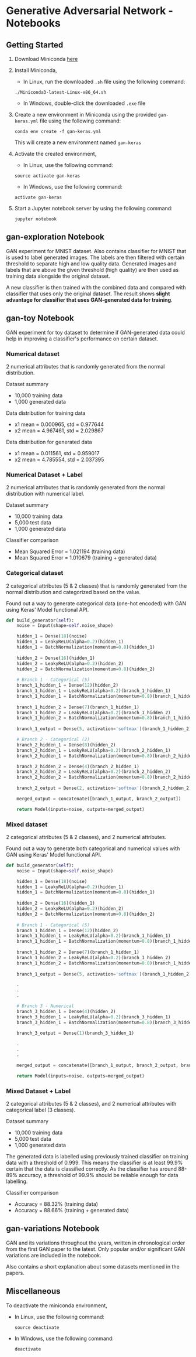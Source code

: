 # Generative Adversarial Network - Notebooks

## Getting Started

1. Download Miniconda [here](https://conda.io/miniconda.html)

2. Install Miniconda,
    - In Linux, run the downloaded `.sh` file using the following command:
    ```
    ./Miniconda3-latest-Linux-x86_64.sh
    ```
    - In Windows, double-click the downloaded `.exe` file

3. Create a new environment in Miniconda using the provided `gan-keras.yml` file using the following command:
    ```
    conda env create -f gan-keras.yml
    ```
    This will create a new environment named `gan-keras`
    
4. Activate the created environment,
    - In Linux, use the following command:
    ```
    source activate gan-keras
    ```
    - In Windows, use the following command:
    ```
    activate gan-keras
    ```

5. Start a Jupyter notebook server by using the following command:
    ```
    jupyter notebook
    ```


## gan-exploration Notebook

GAN experiment for MNIST dataset. Also contains classifier for MNIST that is used to label generated images. The labels are then filtered with certain threshold to separate high and low quality data. Generated images and labels that are above the given threshold (high quality) are then used as training data alongside the original dataset.

A new classifier is then trained with the combined data and compared with classifier that uses only the original dataset. The result shows **slight advantage for classifier that uses GAN-generated data for training**.


## gan-toy Notebook

GAN experiment for toy dataset to determine if GAN-generated data could help in improving a classifier's performance on certain dataset.

### Numerical dataset

2 numerical attributes that is randomly generated from the normal distribution.

Dataset summary
- 10,000 training data
- 1,000 generated data

Data distribution for training data
- x1 mean = 0.000965, std = 0.977644
- x2 mean = 4.967461, std = 2.029867

Data distribution for generated data
- x1 mean = 0.011561, std = 0.959017
- x2 mean = 4.785554, std = 2.037395

### Numerical Dataset + Label

2 numerical attributes that is randomly generated from the normal distribution with numerical label.

Dataset summary
- 10,000 training data
- 5,000 test data
- 1,000 generated data

Classifier comparison
- Mean Squared Error = 1.021194 (training data)
- Mean Squared Error = 1.010679 (training + generated data)

### Categorical dataset

2 categorical attributes (5 & 2 classes) that is randomly generated from the normal distribution and categorized based on the value.

Found out a way to generate categorical data (one-hot encoded) with GAN using Keras' Model functional API.
```python
def build_generator(self):
    noise = Input(shape=self.noise_shape)

    hidden_1 = Dense(18)(noise)
    hidden_1 = LeakyReLU(alpha=0.2)(hidden_1)
    hidden_1 = BatchNormalization(momentum=0.8)(hidden_1)
    
    hidden_2 = Dense(16)(hidden_1)
    hidden_2 = LeakyReLU(alpha=0.2)(hidden_2)
    hidden_2 = BatchNormalization(momentum=0.8)(hidden_2)
        
    # Branch 1 - Categorical (5)
    branch_1_hidden_1 = Dense(12)(hidden_2)
    branch_1_hidden_1 = LeakyReLU(alpha=0.2)(branch_1_hidden_1)
    branch_1_hidden_1 = BatchNormalization(momentum=0.8)(branch_1_hidden_1)
    
    branch_1_hidden_2 = Dense(7)(branch_1_hidden_1)
    branch_1_hidden_2 = LeakyReLU(alpha=0.2)(branch_1_hidden_2)
    branch_1_hidden_2 = BatchNormalization(momentum=0.8)(branch_1_hidden_2)
    
    branch_1_output = Dense(5, activation='softmax')(branch_1_hidden_2)

    # Branch 2 - Categorical (2)
    branch_2_hidden_1 = Dense(8)(hidden_2)
    branch_2_hidden_1 = LeakyReLU(alpha=0.2)(branch_2_hidden_1)
    branch_2_hidden_1 = BatchNormalization(momentum=0.8)(branch_2_hidden_1)

    branch_2_hidden_2 = Dense(4)(branch_2_hidden_1)
    branch_2_hidden_2 = LeakyReLU(alpha=0.2)(branch_2_hidden_2)
    branch_2_hidden_2 = BatchNormalization(momentum=0.8)(branch_2_hidden_2)
    
    branch_2_output = Dense(2, activation='softmax')(branch_2_hidden_2)

    merged_output = concatenate([branch_1_output, branch_2_output])

    return Model(inputs=noise, outputs=merged_output)

```

### Mixed dataset

2 categorical attributes (5 & 2 classes), and 2 numerical attributes.

Found out a way to generate both categorical and numerical values with GAN using Keras' Model functional API.
```python
def build_generator(self):
    noise = Input(shape=self.noise_shape)

    hidden_1 = Dense(18)(noise)
    hidden_1 = LeakyReLU(alpha=0.2)(hidden_1)
    hidden_1 = BatchNormalization(momentum=0.8)(hidden_1)
    
    hidden_2 = Dense(16)(hidden_1)
    hidden_2 = LeakyReLU(alpha=0.2)(hidden_2)
    hidden_2 = BatchNormalization(momentum=0.8)(hidden_2)
        
    # Branch 1 - Categorical (5)
    branch_1_hidden_1 = Dense(12)(hidden_2)
    branch_1_hidden_1 = LeakyReLU(alpha=0.2)(branch_1_hidden_1)
    branch_1_hidden_1 = BatchNormalization(momentum=0.8)(branch_1_hidden_1)
    
    branch_1_hidden_2 = Dense(7)(branch_1_hidden_1)
    branch_1_hidden_2 = LeakyReLU(alpha=0.2)(branch_1_hidden_2)
    branch_1_hidden_2 = BatchNormalization(momentum=0.8)(branch_1_hidden_2)
    
    branch_1_output = Dense(5, activation='softmax')(branch_1_hidden_2)

    .
    .
    .

    # Branch 3 - Numerical
    branch_3_hidden_1 = Dense(4)(hidden_2)
    branch_3_hidden_1 = LeakyReLU(alpha=0.2)(branch_3_hidden_1)
    branch_3_hidden_1 = BatchNormalization(momentum=0.8)(branch_3_hidden_1)
    
    branch_3_output = Dense(1)(branch_3_hidden_1)

    .
    .
    .

    merged_output = concatenate([branch_1_output, branch_2_output, branch_3_output, ...])

    return Model(inputs=noise, outputs=merged_output)

```

### Mixed Dataset + Label

2 categorical attributes (5 & 2 classes), and 2 numerical attributes with categorical label (3 classes).

Dataset summary
- 10,000 training data
- 5,000 test data
- 1,000 generated data

The generated data is labelled using previously trained classifier on training data with a threshold of 0.999. This means the classifier is at least 99.9% certain that the data is classified correctly. As the classifier has around 88-89% accuracy, a threshold of 99.9% should be reliable enough for data labelling. 

Classifier comparison
- Accuracy = 88.32% (training data)
- Accuracy = 88.66% (training + generated data)

## gan-variations Notebook

GAN and its variations throughout the years, written in chronological order from the first GAN paper to the latest. Only popular and/or significant GAN variations are included in the notebook.

Also contains a short explanation about some datasets mentioned in the papers.

## Miscellaneous

To deactivate the miniconda environment,
- In Linux, use the following command:
    ```
    source deactivate
    ```
- In Windows, use the following command:
    ```
    deactivate
    ```